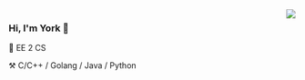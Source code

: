 <img align='right' src="https://github-readme-stats.vercel.app/api?username=Yorkzhang19961122&show_icons=true">

### **Hi, I'm York** 👋

🏫 EE 2 CS

⚒️ C/C++ / Golang / Java / Python
